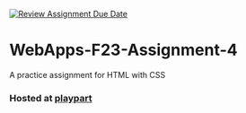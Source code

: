 [![Review Assignment Due Date](https://classroom.github.com/assets/deadline-readme-button-24ddc0f5d75046c5622901739e7c5dd533143b0c8e959d652212380cedb1ea36.svg)](https://classroom.github.com/a/4tKarLeg)
# WebApps-F23-Assignment-4
A practice assignment for HTML with CSS

### Hosted at [playpart](https://44-563-webapps-f23.github.io/44563-webapps-f23-assignment4-sunnithreddykondam/playpart.html)
